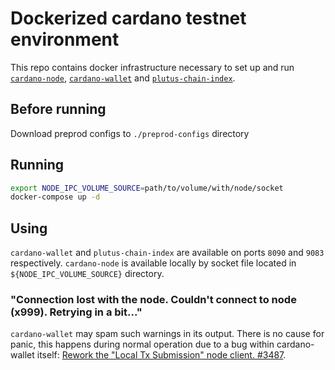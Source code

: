 # Dockerized cardano testnet environment
This repo contains docker infrastructure necessary to set up and run
[`cardano-node`](https://hub.docker.com/r/inputoutput/cardano-node),
[`cardano-wallet`](https://hub.docker.com/r/inputoutput/cardano-wallet) and
[`plutus-chain-index`](https://github.com/input-output-hk/plutus-apps/tree/main/plutus-chain-index).

## Before running
Download preprod configs to `./preprod-configs` directory

## Running
```sh
export NODE_IPC_VOLUME_SOURCE=path/to/volume/with/node/socket
docker-compose up -d
```

## Using
`cardano-wallet` and `plutus-chain-index` are available on ports `8090` and `9083` respectively.  `cardano-node` is available locally by socket file located in `${NODE_IPC_VOLUME_SOURCE}` directory.

### "Connection lost with the node. Couldn't connect to node (x999). Retrying in a bit..."

`cardano-wallet` may spam such warnings in its output. There is no cause for panic, this happens during normal operation due to a bug within cardano-wallet itself: [Rework the "Local Tx Submission" node client. #3487](https://github.com/input-output-hk/cardano-wallet/pull/3487).
